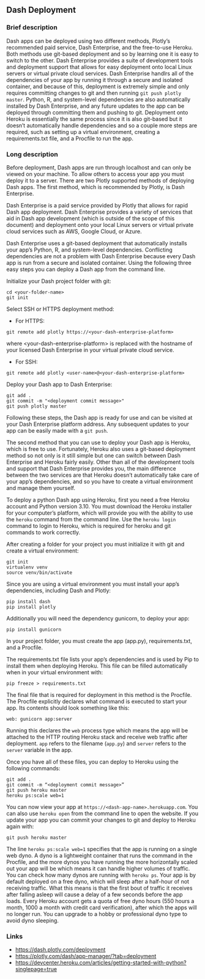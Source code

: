 
## Dash Deployment
### Brief description

Dash apps can be deployed using two different methods, Plotly’s recommended paid service, Dash Enterprise, and the free-to-use Heroku. Both methods use git-based deployment and so by learning one it is easy to switch to the other. Dash Enterprise provides a suite of development tools and deployment support that allows for easy deployment onto local Linux servers or virtual private cloud services. Dash Enterprise handlrs all of the dependencies of your app by running it through a secure and isolated container, and because of this, deployment is extremely simple and only requires committing changes to git and then running `git push plotly master`. Python, R, and system-level dependencies are also automatically installed by Dash Enterprise, and any future updates to the app can be deployed through committing them and pushing to git. Deployment onto Heroku is essentially the same process since it is also git-based but it doesn’t automatically handle dependencies and so a couple more steps are required, such as setting up a virtual environment, creating a requirements.txt file, and a Procfile to run the app.

### Long description

Before deployment, Dash apps are run through localhost and can only be viewed on your machine. To allow others to access your app you must deploy it to a server. There are two Plotly supported methods of deploying Dash apps. The first method, which is recommended by Plotly, is Dash Enterprise.

Dash Enterprise is a paid service provided by Plotly that allows for rapid Dash app deployment.  Dash Enterprise provides a variety of services that aid in Dash app development (which is outside of the scope of this document) and deployment onto your local Linux servers or virtual private cloud services such as AWS, Google Cloud, or Azure.

Dash Enterprise uses a git-based deployment that automatically installs your app’s Python, R, and system-level dependencies. Conflicting dependencies are not a problem with Dash Enterprise because every Dash app is run from a secure and isolated container. Using the following three easy steps you can deploy a Dash app from the command line.

Initialize your Dash project folder with git:
```
cd <your-folder-name>
git init
```

Select SSH or HTTPS deployment method:
* For HTTPS:

```git remote add plotly https://<your-dash-enterprise-platform>```

where \<your-dash-enterprise-platform\> is replaced with the hostname of your licensed Dash Enterprise in your virtual private cloud service.

* For SSH:

```git remote add plotly <user-name>@<your-dash-enterprise-platform>```

Deploy your Dash app to Dash Enterprise:

```
git add .
git commit -m "<deployment commit message>"
git push plotly master
```

Following these steps, the Dash app is ready for use and can be visited at your Dash Enterprise platform address. Any subsequent updates to your app can be easily made with a `git push`.

The second method that you can use to deploy your Dash app is Heroku, which is free to use. Fortunately, Heroku also uses a git-based deployment method so not only is it still simple but one can switch between Dash Enterprise and Heroku fairly easily. Other than all of the development tools and support that Dash Enterprise provides you, the main difference between the two services are that Heroku doesn’t automatically take care of your app’s dependencies, and so you have to create a virtual environment and manage them yourself.

To deploy a python Dash app using Heroku, first you need a free Heroku account and Python version 3.10. You must download the Heroku installer for your computer’s platform, which will provide you with the ability to use the `heroku` command from the command line. Use the `heroku login` command to login to Heroku, which is required for heroku and git commands to work correctly.

After creating a folder for your project you must initialize it with git and create a virtual environment:

```
git init
virtualenv venv
source venv/bin/activate
```

Since you are using a virtual environment you must install your app’s dependencies, including Dash and Plotly:

```
pip install dash
pip install plotly
```

Additionally you will need the dependency gunicorn, to deploy your app:

```pip install gunicorn```

In your project folder, you must create the app (app.py), requirements.txt, and a Procfile.

The requirements.txt file lists your app’s dependencies and is used by Pip to install them when deploying Heroku. This file can be filled automatically when in your virtual environment with:

```pip freeze > requirements.txt```

The final file that is required for deployment in this method is the Procfile. The Procfile explicitly declares what command is executed to start your app. Its contents should look something like this:

```web: gunicorn app:server```

Running this declares the `web` process type which means the app will be attached to the HTTP routing Heroku stack and receive web traffic after deployment. `app` refers to the filename (`app.py`) and `server` refers to the `server` variable in the app.

Once you have all of these files, you can deploy to Heroku using the following commands:

```heroku create <dash-app-name>
git add .
git commit -m “<deployment commit message>”
git push heroku master
heroku ps:scale web=1
```

You can now view your app at `https://<dash-app-name>.herokuapp.com`.  You can also use `heroku open` from the command line to open the website. If you update your app you can commit your changes to git and deploy to Heroku again with:

```git push heroku master```

The line `heroku ps:scale web=1` specifies that the app is running on a single web dyno. A dyno is a lightweight container that runs the command in the Procfile, and the more dynos you have running the more horizontally scaled out your app will be which means it can handle higher volumes of traffic. You can check how many dynos are running with `heroku ps`.  Your app is by default deployed on a free dyno, which will sleep after a half-hour of not receiving traffic. What this means is that the first bout of traffic it receives after falling asleep will cause a delay of a few seconds before the app loads. Every Heroku account gets a quota of free dyno hours (550 hours a month, 1000 a month with credit card verification), after which the apps will no longer run. You can upgrade to a hobby or professional dyno type to avoid dyno sleeping.

### Links
* https://dash.plotly.com/deployment
* https://plotly.com/dash/app-manager/?tab=deployment
* https://devcenter.heroku.com/articles/getting-started-with-python?singlepage=true
